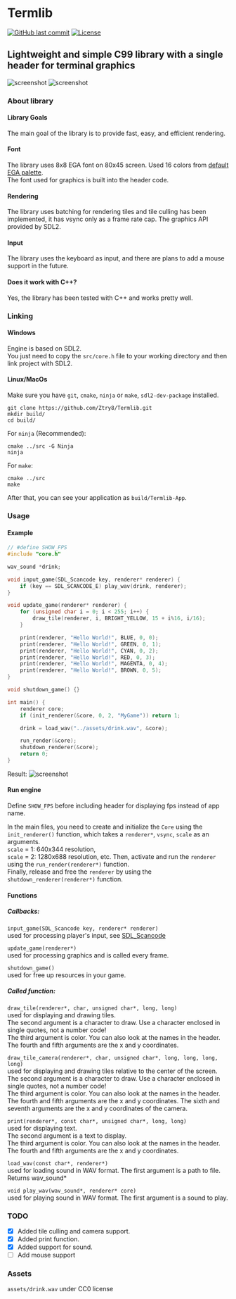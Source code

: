 # Termlib
[![GitHub last commit](https://img.shields.io/github/last-commit/ztry8/termlib)](https://github.com/ztry8/termlib/commits)
[![License](https://img.shields.io/github/license/ztry8/termlib)](https://github.com/ztry8/termlib/blob/main/LICENSE)
## Lightweight and simple C99 library with a single header for terminal graphics
![screenshot](https://github.com/Ztry8/ASCII-Engine/blob/main/assets/3.png)
![screenshot](https://github.com/Ztry8/ASCII-Engine/blob/main/assets/1.PNG)

### About library

#### Library Goals
The main goal of the library is to provide fast, easy, and efficient rendering.   

#### Font
The library uses 8x8 EGA font on 80x45 screen. Used 16 colors from [default EGA palette](https://en.wikipedia.org/wiki/Enhanced_Graphics_Adapter#Color_palette).  
The font used for graphics is built into the header code.

#### Rendering
The library uses batching for rendering tiles and tile culling has been implemented, it has vsync only as a frame rate cap. 
The graphics API provided by SDL2. 

#### Input
The library uses the keyboard as input, and there are plans to add a mouse support in the future.

#### Does it work with C++?
Yes, the library has been tested with C++ and works pretty well.


### Linking

#### Windows
Engine is based on SDL2.    
You just need to copy the `src/core.h` file to your working directory and then link project with SDL2.   

#### Linux/MacOs
Make sure you have `git`, `cmake`, `ninja` or `make`, `sdl2-dev-package` installed.
```
git clone https://github.com/Ztry8/Termlib.git
mkdir build/
cd build/
```
For  `ninja` (Recommended):
```
cmake ../src -G Ninja
ninja
```
For  `make`:
```
cmake ../src
make
```
After that, you can see your application as `build/Termlib-App`.

### Usage

#### Example
```c
// #define SHOW_FPS
#include "core.h"

wav_sound *drink;

void input_game(SDL_Scancode key, renderer* renderer) {
	if (key == SDL_SCANCODE_E) play_wav(drink, renderer);
}

void update_game(renderer* renderer) {
	for (unsigned char i = 0; i < 255; i++) {
		draw_tile(renderer, i, BRIGHT_YELLOW, 15 + i%16, i/16);
	}

	print(renderer, "Hello World!", BLUE, 0, 0);
	print(renderer, "Hello World!", GREEN, 0, 1);
	print(renderer, "Hello World!", CYAN, 0, 2);
	print(renderer, "Hello World!", RED, 0, 3);
	print(renderer, "Hello World!", MAGENTA, 0, 4);
	print(renderer, "Hello World!", BROWN, 0, 5);
}

void shutdown_game() {}

int main() {
	renderer core;
	if (init_renderer(&core, 0, 2, "MyGame")) return 1;

	drink = load_wav("../assets/drink.wav", &core);

	run_render(&core);
	shutdown_renderer(&core);
	return 0;
}
```
Result:
![screenshot](https://github.com/Ztry8/ASCII-Engine/blob/main/assets/example.png)
#### Run engine
Define `SHOW_FPS` before including header for displaying fps instead of app name.  

In the main files, you need to create and initialize the `Core` using the `init_renderer()` function, which takes a `renderer*`, `vsync`, `scale` as an arguments.   
`scale` = 1: 640x344 resolution,   
`scale` = 2: 1280x688 resolution, etc. 
Then, activate and run the `renderer` using the `run_render(renderer*)` function.   
Finally, release and free the `renderer` by using the `shutdown_renderer(renderer*)` function.

#### Functions

##### Callbacks:
```input_game(SDL_Scancode key, renderer* renderer)```   
used for processing player's input, see [SDL_Scancode](https://wiki.libsdl.org/SDL2/SDL_Scancode)   

```update_game(renderer*)```  
used for processing graphics and is called every frame.   

```shutdown_game()```   
used for free up resources in your game.   

##### Called function:   
```draw_tile(renderer*, char, unsigned char*, long, long)```   
used for displaying and drawing tiles.   
The second argument is a character to draw. Use a character enclosed in single quotes, not a number code!   
The third argument is color. You can also look at the names in the header.   
The fourth and fifth arguments are the x and y coordinates.   

```draw_tile_camera(renderer*, char, unsigned char*, long, long, long, long)```   
used for displaying and drawing tiles relative to the center of the screen.   
The second argument is a character to draw. Use a character enclosed in single quotes, not a number code!   
The third argument is color. You can also look at the names in the header.   
The fourth and fifth arguments are the x and y coordinates.
The sixth and seventh arguments are the x and y coordinates of the camera.

```print(renderer*, const char*, unsigned char*, long, long)```   
used for displaying text.   
The second argument is a text to display.    
The third argument is color. You can also look at the names in the header.   
The fourth and fifth arguments are the x and y coordinates.

```load_wav(const char*, renderer*)```   
used for loading sound in WAV format.
The first argument is a path to file.
Returns wav_sound*

```void play_wav(wav_sound*, renderer* core)```   
used for playing sound in WAV format.
The first argument is a sound to play.

### TODO
- [x] Added tile culling and camera support.
- [x] Added print function.   
- [x] Added support for sound.
- [ ] Add mouse support

### Assets
`assets/drink.wav` under CC0 license
